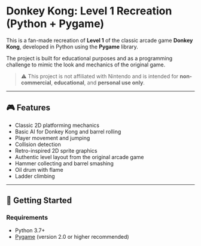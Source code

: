 # Donkey Kong: Level 1 Recreation (Python + Pygame)

This is a fan-made recreation of **Level 1** of the classic arcade game **Donkey Kong**, developed in Python using the **Pygame** library.

The project is built for educational purposes and as a programming challenge to mimic the look and mechanics of the original game.

> ⚠️ This project is not affiliated with Nintendo and is intended for **non-commercial**, **educational**, and **personal use only**.

---

## 🎮 Features

- Classic 2D platforming mechanics
- Basic AI for Donkey Kong and barrel rolling
- Player movement and jumping
- Collision detection
- Retro-inspired 2D sprite graphics
- Authentic level layout from the original arcade game
- Hammer collecting and barrel smashing
- Oil drum with flame
- Ladder climbing

---

## 🚀 Getting Started

### Requirements

- Python 3.7+
- [Pygame](https://www.pygame.org/) (version 2.0 or higher recommended)


